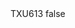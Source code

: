 <?xml version="1.0" encoding="UTF-8"?>
<CustomMetadata xmlns="http://soap.sforce.com/2006/04/metadata">
    <label>TXU613</label>
    <protected>false</protected>
</CustomMetadata>
